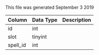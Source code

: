 This file was generated September 3 2019

| Column   | Data Type | Description |
| -------- | --------- | ----------- |
| id       | int       |             |
| slot     | tinyint   |             |
| spell_id | int       |             |